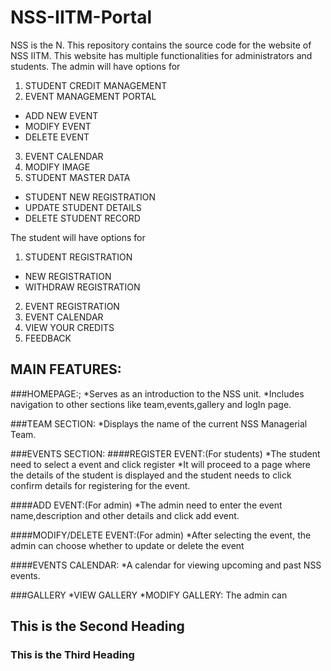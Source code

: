# NSS-IITM-Portal
NSS is the N. This repository contains the source code for the website of NSS IITM. This website has multiple functionalities for administrators and students.
The admin will have options for 
1. STUDENT CREDIT MANAGEMENT
2. EVENT MANAGEMENT PORTAL
*	ADD NEW EVENT
*	MODIFY EVENT
*	DELETE EVENT
3. EVENT CALENDAR
4. MODIFY IMAGE
5. STUDENT MASTER DATA
*	STUDENT NEW REGISTRATION
*	UPDATE STUDENT DETAILS
*	DELETE STUDENT RECORD
  
The student will have options for
1. STUDENT REGISTRATION
*	NEW REGISTRATION
*	WITHDRAW REGISTRATION
2. EVENT REGISTRATION
3. EVENT CALENDAR
4. VIEW YOUR CREDITS
5. FEEDBACK

## MAIN FEATURES:

###HOMEPAGE:;
*Serves as an introduction to the NSS unit.
*Includes navigation to other sections like team,events,gallery and logIn page.

###TEAM SECTION:
*Displays the name of the current NSS Managerial Team.

###EVENTS SECTION:
####REGISTER EVENT:(For students)
*The student need to select a event and click register
*It will proceed to a page where the details of the student is displayed and the student needs to click confirm details for registering for the event.

####ADD EVENT:(For admin)
*The admin need to enter the event name,description and other details and click add event.

####MODIFY/DELETE EVENT:(For admin)
*After selecting the event, the admin can choose whether to update or delete the event

####EVENTS CALENDAR:
*A calendar for viewing upcoming and past NSS events.

###GALLERY
*VIEW GALLERY
*MODIFY GALLERY: The admin can 










## This is the Second Heading

### This is the Third Heading

